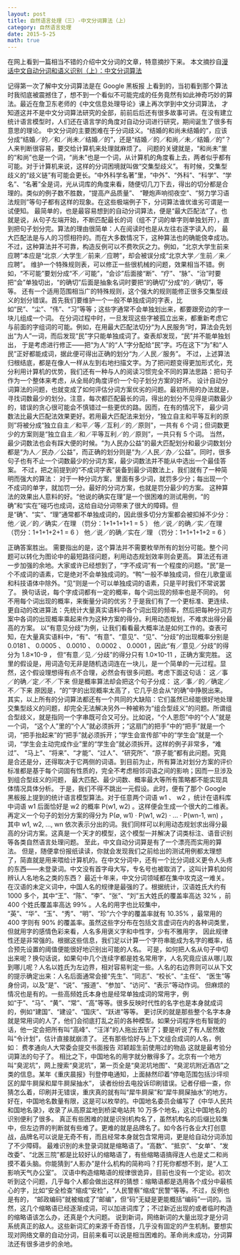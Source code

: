```yaml
---
layout: post
title: 自然语言处理（三）-中文分词算法（上）
category: 自然语言处理
date: 2015-5-25
math: true
---
```


<!-- more -->

在网上看到一篇相当不错的介绍中文分词的文章，特意摘抄下来。
本文摘抄自[漫话中文自动分词和语义识别（上）：中文分词算法](http://www.matrix67.com/blog/archives/4212)

记得第一次了解中文分词算法是在 Google 黑板报 上看到的，当初看到那个算法时我彻底被震撼住了，想不到一个看似不可能完成的任务竟然有如此神奇巧妙的算法。最近在詹卫东老师的《中文信息处理导论》课上再次学到中文分词算法，
才知道这并不是中文分词算法研究的全部，前前后后还有很多故事可讲。在没有建立统计语言模型时，人们还在语言学的角度对自动分词进行研究，期间诞生了很多有意思的理论。
中文分词的主要困难在于分词歧义。“结婚的和尚未结婚的”，应该分成“结婚／的／和／尚未／结婚／的”，还是“结婚／的／和尚／未／结婚／的”？人来判断很容易，要交给计算机来处理就麻烦了。
问题的关键就是，“和尚未”里的“和尚”也是一个词，“尚未”也是一个词，从计算机的角度看上去，两者似乎都有可能。对于计算机来说，这样的分词困境就叫做“交集型歧义”。
有时候，交集型歧义的“歧义链”有可能会更长。“中外科学名著”里，“中外”、“外科”、“科学”、“学名”、“名著”全是词，光从词库的角度来看，随便切几刀下去，得出的切分都是合理的。类似的例子数不胜数，“提高产品质量”、
“鞭炮声响彻夜空”、“努力学习语法规则”等句子都有这样的现象。在这些极端例子下，分词算法谁优谁劣可谓是一试便知。
最简单的，也是最容易想到的自动分词算法，便是“最大匹配法”了。也就是说，从句子左端开始，不断匹配最长的词（组不了词的单字则单独划开），直到把句子划分完。算法的理由很简单：人在阅读时也是从左往右逐字读入的，
最大匹配法是与人的习惯相符的。而在大多数情况下，这种算法也的确能侥幸成功。不过，这种算法并不可靠，构造反例可以不费吹灰之力。例如，“北京大学生前来应聘”本应是“北京／大学生／前来／应聘”，却会被误分成“北京大学／生前／来／应聘”。
维护一个特殊规则表，可以修正一些很机械的问题，效果相当不错。例如，“不可能”要划分成“不／可能”，“会诊”后面接“断”、“疗”、“脉”、“治”时要把“会”单独切出，“的确切”后面是抽象名词时要把“的确切”分成“的／确切”，等等。
还有一个适用范围相当广的特殊规则，这个强大的规则能修正很多交集型歧义的划分错误。首先我们要维护一个一般不单独成词的字表，比如“民”、“尘”、“伟”、“习”等等；这些字通常不会单独划出来，都要跟旁边的字一块儿组成一个词。
在分词过程中时，一旦发现这些字被孤立出来，都重新考虑它与前面的字组词的可能。例如，在用最大匹配法切分“为人民服务”时，算法会先划出“为人”一词，而后发现“民”字只能单独成词了。查表却发现，“民”并不能单独划出，
于是考虑进行修正——把“为人”的“人”字分配给“民”字。巧在这下“为”和“人民”正好都能成词，据此便可得出正确的划分“为／人民／服务”。
不过，上述算法归根结底，都是在像人一样从左到右地扫描文字。为了把问题变得更加形式化，充分利用计算机的优势，我们还有一种与人的阅读习惯完全不同的算法思路：把句子作为一个整体来考虑，从全局的角度评价一个句子划分方案的好坏。
设计自动分词算法的问题，也就变成了如何评估分词方案优劣的问题。最初所用的办法就是，寻找词数最少的划分。注意，每次都匹配最长的词，得出的划分不见得是词数最少的，错误的贪心很可能会不慎错过一些更优的路。因而，在有的情况下，
最少词数法比最大匹配法效果更好。若用最大匹配法来划分，“独立自主和平等互利的原则”将被分成“独立自主／和平／等／互利／的／原则”，一共有 6 个词；但词数更少的方案则是“独立自主／和／平等互利／的／原则”，一共只有 5 个词。
当然，最少词数法也会有踩大便的时候。“为人民办公益”的最大匹配划分和最少词数划分都是“为人／民办／公益”，而正确的划分则是“为／人民／办／公益”。同时，很多句子也有不止一个词数最少的分词方案，最少词数法并不能从中选出一个最佳答案。
不过，把之前提到的“不成词字表”装备到最少词数法上，我们就有了一种简明而强大的算法：
对于一种分词方案，里面有多少词，就罚多少分；每出现一个不成词的单字，就加罚一分。最好的分词方案，也就是罚分最少的方案。
这种算法的效果出人意料的好。“他说的确实在理”是一个很困难的测试用例，“的确”和“实在”碰巧也成词，这给自动分词带来了很大的障碍。但是“确”、“实”、“理”通常都不单独成词的，因此很多切分方案都会被扣掉不少分：
他／说／的／确实／在理 （罚分：1+1+1+1+1 = 5 ）
他／说／的确／实／在理 （罚分：1+1+1+2+1 = 6 ）
他／说／的确／实在／理 （罚分：1+1+1+1+2 = 6 ）

正确答案胜出。
需要指出的是，这个算法并不需要枚举所有的划分可能。整个问题可以转化为图论中的最短路径问题，利用动态规划效率则会更高。
算法还有进一步加强的余地。大家或许已经想到了，“字不成词”有一个程度的问题。“民”是一个不成词的语素，它是绝对不会单独成词的。“鸭”一般不单独成词，但在儿歌童谣和科技语体中除外。“见”则是一个可以单独成词的语素，只是平时我们不常说罢了。
换句话说，每个字成词都有一定的概率，每个词出现的频率也是不同的。
何不用每个词出现的概率，来衡量分词的优劣？于是我们有了一个更标准、更连续、更自动的改进算法：先统计大量真实语料中各个词出现的频率，然后把每种分词方案中各词的出现概率乘起来作为这种方案的得分。利用动态规划，不难求出得分最高的方案。
以“有意见分歧”为例，让我们看看最大概率法是如何工作的。查表可知，在大量真实语料中，“有”、“有意”、“意见”、“见”、“分歧”的出现概率分别是 0.0181 、 0.0005 、 0.0010 、 0.0002 、 0.0001 ，因此“有／意见／分歧”的得分为 1.8×10-9 ，
但“有意／见／分歧”的得分只有 1.0×10-11 ，正确方案完胜。
这里的假设是，用词造句无非是随机选词连在一块儿，是一个简单的一元过程。显然，这个假设理想得有点不合理，必然会有很多问题。考虑下面这句话：
这／事／的确／定／不／下来
但是概率算法却会把这个句子分成：
这／事／的／确定／不／下来
原因是，“的”字的出现概率太高了，它几乎总会从“的确”中挣脱出来。
其实，以上所有的分词算法都还有一个共同的大缺陷：它们虽然已经能很好地处理交集型歧义的问题，却完全无法解决另外一种被称为“组合型歧义”的问题。所谓组合型歧义，就是指同一个字串既可合又可分。比如说，“个人恩怨”中的“个人”就是一个词，
“这个人”里的“个人”就必须拆开；“这扇门的把手”中的“把手”就是一个词，“把手抬起来”的“把手”就必须拆开；“学生会宣传部”中的“学生会”就是一个词，“学生会主动完成作业”里的“学生会”就必须拆开。这样的例子非常多，“难过”、
“马上”、“将来”、“才能”、“过人”、“研究所”、“原子能”都有此问题。究竟是合还是分，还得取决于它两侧的词语。到目前为止，所有算法对划分方案的评价标准都是基于每个词固有性质的，完全不考虑相邻词语之间的影响；因而一旦涉及到组合型歧义的问题，
最大匹配、最少词数、概率最大等所有策略都不能实现具体情况具体分析。
于是，我们不得不跳出一元假设。此时，便有了那个 Google 黑板报上提到的统计语言模型算法。对于任意两个词语 w1 、 w2 ，统计在语料库中词语 w1 后面恰好是 w2 的概率 P(w1, w2) 。这样便会生成一个很大的二维表。再定义一个句子的划分方案的得分为
 P(∅, w1) · P(w1, w2) · … · P(wn-1, wn) ，其中 w1, w2, …, wn 依次表示分出的词。我们同样可以利用动态规划求出得分最高的分词方案。这真是一个天才的模型，这个模型一并解决了词类标注、语音识别等各类自然语言处理问题。
至此，中文自动分词算是有了一个漂亮而实用的算法。
但是，随便拿份报纸读读，你就会发现我们之前给出的测试用例都太理想了，简直就是用来喂给计算机的。在中文分词中，还有一个比分词歧义更令人头疼的东西——未登录词。中文没有首字母大写，专名号也被取消了，这叫计算机如何辨认人名地名之类的东西？
最近十年来，中文分词领域都在集中攻克这一难关。
在汉语的未定义词中，中国人名的规律是最强的了。根据统计，汉语姓氏大约有 1000 多个，其中“王”、“陈”、“李”、“张”、“刘”五大姓氏的覆盖率高达 32% ，前 400 个姓氏覆盖率高达 99% 。人名的用字也比较集中，
“英”、“华”、“玉”、“秀”、“明”、“珍”六个字的覆盖率就有 10.35% ，最常用的 400 字则有 90% 的覆盖率。虽然这些字分布在包括文言虚词在内的各种词类里，但就用字的感情色彩来看，人名多用褒义字和中性字，少有不雅用字，
因此规律性还是非常强的。根据这些信息，我们足以计算一个字符串能成为名字的概率，结合预先设置的阈值便能很好地识别出可能的人名。
可是，如何把人名从句子中切出来呢？换句话说，如果句中几个连续字都是姓名常用字，人名究竟应该从哪儿取到哪儿呢？人名以姓氏为左边界，相对容易判定一些。人名的右边界则可以从下文的提示确定出来：人名后面通常会接“先生”、“同志”、“校长”、“主任”、
“医生”等身份词，以及“是”、“说”、“报道”、“参加”、“访问”、“表示”等动作词。
但麻烦的情况也是有的。一些高频姓氏本身也是经常单独成词的常用字，例如“于”、“马”、“黄”、“常”、“高”等等。很多反映时代性的名字也是本身就成词的，例如“建国”、“建设”、“国庆”、“跃进”等等。
更讨厌的就是那些整个名字本身就是常用词的人了，他们会彻底打乱之前的各种模型。如果分词程序也有智能的话，他一定会把所有叫“高峰”、“汪洋”的人拖出去斩了；要是听说了有人居然敢叫“令计划”，估计直接就崩溃了。
还有那些恰好与上下文组合成词的人名，例如：
费孝通向人大常委会提交书面报告
邓颖超生前使用过的物品
这就是最考验分词算法的句子了。
相比之下，中国地名的用字就分散得多了。北京有一个地方叫“臭泥坑”，网上搜索“臭泥坑”，第一页全是“臭泥坑地图”、“臭泥坑附近酒店”之类的信息。某年《重庆晨报》刊登停电通知，上面赫然印着“停电范围包括沙坪坝区的犀牛屙屎和犀牛屙屎抽水”，
读者纷纷去电投诉印刷错误。记者仔细一查，你猜怎么着，印刷并无错误，重庆真的就有叫“犀牛屙屎”和“犀牛屙屎抽水”的地方。
好在，中国地名数量有限，这是可以枚举的。中国地名委员会编写了《中华人民共和国地名录》，收录了从高原盆地到桥梁电站共 10 万多个地名，这让中国地名的识别便利了很多。
真正有些困难的就是识别机构名了，虽然机构名的后缀比较集中，但左边界的判断就有些难了。更难的就是品牌名了。如今各行各业大打创意战，品牌名可以说是无奇不有，而且经常本身就包含常用词，更是给自动分词添加了不少障碍。
最难识别的未登录词就是缩略语了。“高数”、“抵京”、“女单”、“发改委”、“北医三院”都是比较好认的缩略语了，有些缩略语搞得连人也是丈二和尚摸不着头脑。你能猜到“人影办”是什么机构的简称吗？打死你都想不到，是“人工影响天气办公室”。
汉语中构造缩略语的规律很诡异，目前也没有一个定论。初次听到这个问题，几乎每个人都会做出这样的猜想：缩略语都是选用各个成分中最核心的字，比如“安全检查”缩成“安检”，“人民警察”缩成“民警”等等。不过，反例也是有的，
“邮政编码”就被缩成了“邮编”，但“码”无疑是更能概括“编码”一词的。当然，这几个缩略语已经逐渐成词，可以加进词库了；不过新近出现的或者临时构造的缩略语该怎么办，还真是个大问题。
说到新词，网络新词的大量出现才是分词系统真正的敌人。这些新词汇的来源千奇百怪，几乎没有固定的产生机制。要想实现对网络文章的自动分词，目前来看可以说是相当困难的。革命尚未成功，分词算法还有很多进步的余地。



